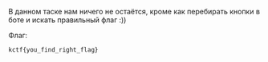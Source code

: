 В данном таске нам ничего не остаётся, кроме как перебирать кнопки в боте и искать правильный флаг :))

Флаг:
```
kctf{you_find_right_flag}
```

